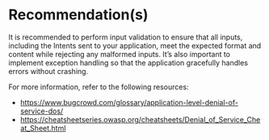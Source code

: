# Recommendation(s)

It is recommended to perform input validation to ensure that all inputs, including the Intents sent to your application, meet the expected format and content while rejecting any malformed inputs. It’s also important to implement exception handling so that the application gracefully handles errors without crashing.

For more information, refer to the following resources:

- <https://www.bugcrowd.com/glossary/application-level-denial-of-service-dos/>
- <https://cheatsheetseries.owasp.org/cheatsheets/Denial_of_Service_Cheat_Sheet.html>
